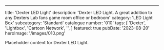 ---
title: 'Dexter LED Light'
description: 'Dexter LED Light. A great addition to any Dexters Lab fans game room office or bedroom'
category: 'LED Light Box'
subcategory: 'Standard'
catalogue number: '010'
tags: [
    'Dexter', 
    'Lightbox', 
    'Cartoon Network', 
    '',
    ]
featured: true
pubDate: '2023-08-20'
heroImage: '/images/010.png'

Placeholder content for Dexter LED Light.